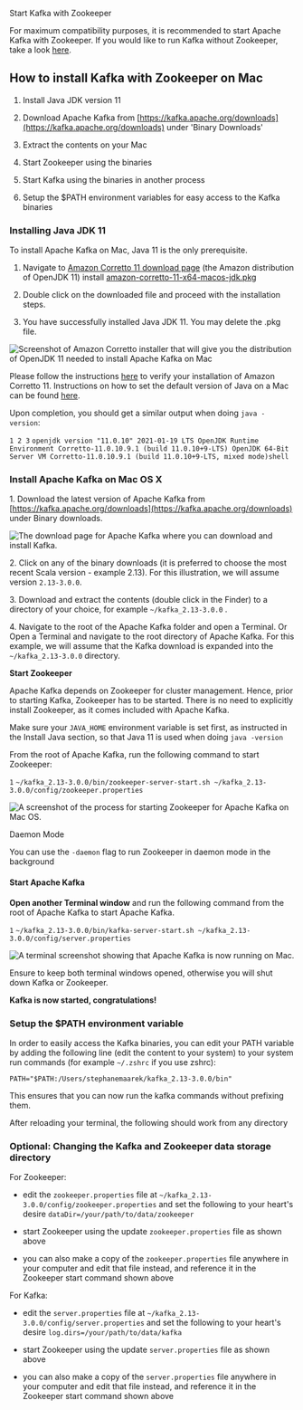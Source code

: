 Start Kafka with Zookeeper

For maximum compatibility purposes, it is recommended to start Apache Kafka with Zookeeper. If you would like to run Kafka without Zookeeper, take a look [here](https://www.conduktor.io/kafka/how-to-install-apache-kafka-on-mac-without-zookeeper-kraft-mode/).

## How to install Kafka with Zookeeper on Mac

1. Install Java JDK version 11

2. Download Apache Kafka from [https://kafka.apache.org/downloads](https://kafka.apache.org/downloads) under 'Binary Downloads'

3. Extract the contents on your Mac

4. Start Zookeeper using the binaries

5. Start Kafka using the binaries in another process

6. Setup the $PATH environment variables for easy access to the Kafka binaries

### Installing Java JDK 11

To install Apache Kafka on Mac, Java 11 is the only prerequisite.

1. Navigate to [Amazon Corretto 11 download page](https://docs.aws.amazon.com/corretto/latest/corretto-11-ug/downloads-list.html) (the Amazon distribution of OpenJDK 11) install [amazon-corretto-11-x64-macos-jdk.pkg](https://corretto.aws/downloads/latest/amazon-corretto-11-x64-macos-jdk.pkg)

2. Double click on the downloaded file and proceed with the installation steps.

3. You have successfully installed Java JDK 11. You may delete the .pkg file.

![Screenshot of Amazon Corretto installer that will give you the distribution of OpenJDK 11 needed to install Apache Kafka on Mac](markdown-images/.png "Amazon Corretto Installer - the Amazon distribution of OpenJDK 11")

Please follow the instructions [here](https://docs.aws.amazon.com/corretto/latest/corretto-11-ug/macos-install.html#macos-install-instruct) to verify your installation of Amazon Corretto 11. Instructions on how to set the default version of Java on a Mac can be found [here](https://stackoverflow.com/a/24657630).

Upon completion, you should get a similar output when doing `java -version`:

`1 2 3` `openjdk version "11.0.10" 2021-01-19 LTS OpenJDK Runtime Environment Corretto-11.0.10.9.1 (build 11.0.10+9-LTS) OpenJDK 64-Bit Server VM Corretto-11.0.10.9.1 (build 11.0.10+9-LTS, mixed mode)shell`

### Install Apache Kafka on Mac OS X

1\. Download the latest version of Apache Kafka from [https://kafka.apache.org/downloads](https://kafka.apache.org/downloads) under Binary downloads.

![The download page for Apache Kafka where you can download and install Kafka.](markdown-images/.1.png "Install Kafka - Apache Kafka Download")

2\. Click on any of the binary downloads (it is preferred to choose the most recent Scala version - example 2.13). For this illustration, we will assume version `2.13-3.0.0`.

3\. Download and extract the contents (double click in the Finder) to a directory of your choice, for example `~/kafka_2.13-3.0.0` .

4\. Navigate to the root of the Apache Kafka folder and open a Terminal. Or Open a Terminal and navigate to the root directory of Apache Kafka. For this example, we will assume that the Kafka download is expanded into the `~/kafka_2.13-3.0.0` directory.

**Start Zookeeper**

Apache Kafka depends on Zookeeper for cluster management. Hence, prior to starting Kafka, Zookeeper has to be started. There is no need to explicitly install Zookeeper, as it comes included with Apache Kafka.

Make sure your `JAVA_HOME` environment variable is set first, as instructed in the Install Java section, so that Java 11 is used when doing `java -version`

From the root of Apache Kafka, run the following command to start Zookeeper:

`1` `~/kafka_2.13-3.0.0/bin/zookeeper-server-start.sh ~/kafka_2.13-3.0.0/config/zookeeper.properties`

![A screenshot of the process for starting Zookeeper for Apache Kafka on Mac OS.](markdown-images/.2.png "Starting Zookeeper for Apache Kafka on Mac")

Daemon Mode

You can use the `-daemon` flag to run Zookeeper in daemon mode in the background

#### **Start Apache Kafka**

**Open another Terminal window** and run the following command from the root of Apache Kafka to start Apache Kafka.

`1` `~/kafka_2.13-3.0.0/bin/kafka-server-start.sh ~/kafka_2.13-3.0.0/config/server.properties`

![A terminal screenshot showing that Apache Kafka is now running on Mac.](markdown-images/.3.png "Starting Apache Kafka on Mac via Terminal")

Ensure to keep both terminal windows opened, otherwise you will shut down Kafka or Zookeeper.

**Kafka is now started, congratulations!**

### Setup the $PATH environment variable

In order to easily access the Kafka binaries, you can edit your PATH variable by adding the following line (edit the content to your system) to your system run commands (for example `~/.zshrc` if you use zshrc):

`PATH="$PATH:/Users/stephanemaarek/kafka_2.13-3.0.0/bin"`

This ensures that you can now run the kafka commands without prefixing them.

After reloading your terminal, the following should work from any directory

### Optional: Changing the Kafka and Zookeeper data storage directory

For Zookeeper:

- edit the `zookeeper.properties` file at `~/kafka_2.13-3.0.0/config/zookeeper.properties` and set the following to your heart's desire `dataDir=/your/path/to/data/zookeeper`

- start Zookeeper using the update `zookeeper.properties` file as shown above

- you can also make a copy of the `zookeeper.properties` file anywhere in your computer and edit that file instead, and reference it in the Zookeeper start command shown above

For Kafka:

- edit the `server.properties` file at `~/kafka_2.13-3.0.0/config/server.properties` and set the following to your heart's desire `log.dirs=/your/path/to/data/kafka`

- start Zookeeper using the update `server.properties` file as shown above

- you can also make a copy of the `server.properties` file anywhere in your computer and edit that file instead, and reference it in the Zookeeper start command shown above